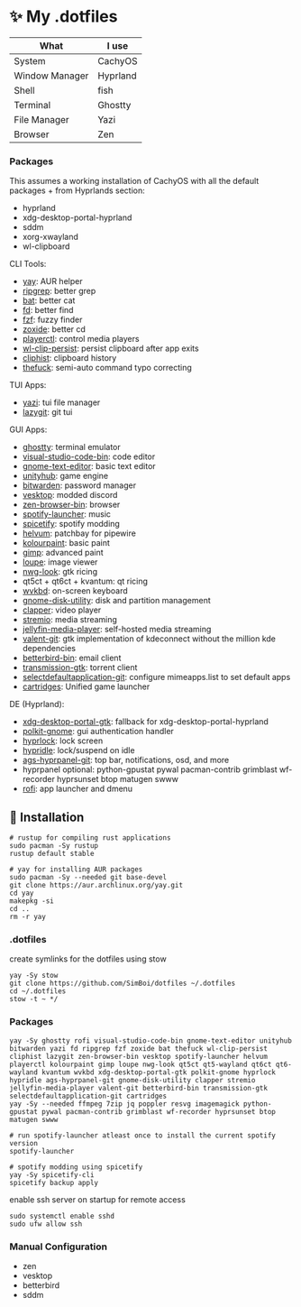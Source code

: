 # ✨ My .dotfiles

What | I use
-----|-----
System | CachyOS
Window Manager | Hyprland
Shell | fish
Terminal | Ghostty
File Manager | Yazi
Browser | Zen

### Packages

This assumes a working installation of CachyOS with all the default packages + from Hyprlands section:
* hyprland
* xdg-desktop-portal-hyprland
* sddm
* xorg-xwayland
* wl-clipboard

CLI Tools:

* [yay](https://github.com/Jguer/yay): AUR helper
* [ripgrep](https://github.com/BurntSushi/ripgrep): better grep
* [bat](https://github.com/sharkdp/bat?tab=readme-ov-file): better cat
* [fd](https://github.com/sharkdp/fd): better find
* [fzf](https://github.com/junegunn/fzf): fuzzy finder
* [zoxide](https://github.com/ajeetdsouza/zoxide): better cd
* [playerctl](https://github.com/altdesktop/playerctl): control media players
* [wl-clip-persist](https://wiki.hypr.land/Useful-Utilities/Clipboard-Managers/): persist clipboard after app exits
* [cliphist](https://wiki.hypr.land/Useful-Utilities/Clipboard-Managers/): clipboard history
* [thefuck](https://github.com/nvbn/thefuck): semi-auto command typo correcting

TUI Apps:

* [yazi](https://yazi-rs.github.io/docs/installation): tui file manager
* [lazygit](https://github.com/jesseduffield/lazygit): git tui

GUI Apps:

* [ghostty](https://ghostty.org/docs/install/binary#linux-(official)): terminal emulator
* [visual-studio-code-bin](https://aur.archlinux.org/packages/visual-studio-code-bin): code editor
* [gnome-text-editor](https://archlinux.org/packages/extra/x86_64/gnome-text-editor/): basic text editor
* [unityhub](https://aur.archlinux.org/packages/unityhub): game engine
* [bitwarden](https://archlinux.org/packages/extra/x86_64/bitwarden/): password manager
* [vesktop](https://vesktop.vencord.dev/install/linux/): modded discord
* [zen-browser-bin](https://aur.archlinux.org/packages/zen-browser-bin): browser
* [spotify-launcher](https://wiki.archlinux.org/title/Spotify): music
* [spicetify](https://spicetify.app/docs/advanced-usage/installation): spotify modding
* [helvum](https://github.com/relulz/helvum): patchbay for pipewire
* [kolourpaint](https://apps.kde.org/kolourpaint/): basic paint
* [gimp](https://wiki.archlinux.org/title/GIMP): advanced paint
* [loupe](https://apps.gnome.org/Loupe/): image viewer
* [nwg-look](https://github.com/nwg-piotr/nwg-look): gtk ricing
* qt5ct + qt6ct + kvantum: qt ricing
* [wvkbd](https://github.com/jjsullivan5196/wvkbd): on-screen keyboard
* [gnome-disk-utility](https://apps.gnome.org/DiskUtility/): disk and partition management
* [clapper](https://github.com/Rafostar/clapper?tab=readme-ov-file): video player
* [stremio](https://aur.archlinux.org/packages/stremio): media streaming
* [jellyfin-media-player](https://aur.archlinux.org/packages/jellyfin-media-player): self-hosted media streaming
* [valent-git](https://aur.archlinux.org/valent-git.git): gtk implementation of kdeconnect without the million kde dependencies
* [betterbird-bin](https://aur.archlinux.org/packages/betterbird-bin/): email client
* [transmission-gtk](https://wiki.archlinux.org/title/Transmission): torrent client
* [selectdefaultapplication-git](https://wiki.archlinux.org/title/XDG_MIME_Applications): configure mimeapps.list to set default apps
* [cartridges](https://github.com/kra-mo/cartridges): Unified game launcher

DE (Hyprland):

* [xdg-desktop-portal-gtk](https://wiki.hypr.land/Hypr-Ecosystem/xdg-desktop-portal-hyprland/): fallback for xdg-desktop-portal-hyprland
* [polkit-gnome](https://wiki.archlinux.org/title/Polkit): gui authentication handler
* [hyprlock](https://wiki.hypr.land/Hypr-Ecosystem/hyprlock/): lock screen
* [hypridle](https://wiki.hypr.land/Hypr-Ecosystem/hypridle/): lock/suspend on idle
* [ags-hyprpanel-git](https://hyprpanel.com/getting_started/hyprpanel.html): top bar, notifications, osd, and more
* hyprpanel optional: python-gpustat pywal pacman-contrib grimblast wf-recorder hyprsunset btop matugen swww
* [rofi](https://github.com/davatorium/rofi): app launcher and dmenu

## 🚀 Installation

```shell
# rustup for compiling rust applications
sudo pacman -Sy rustup
rustup default stable
```

```shell
# yay for installing AUR packages
sudo pacman -Sy --needed git base-devel
git clone https://aur.archlinux.org/yay.git
cd yay
makepkg -si
cd ..
rm -r yay
```

### .dotfiles

create symlinks for the dotfiles using stow

```shell
yay -Sy stow
git clone https://github.com/SimBoi/dotfiles ~/.dotfiles
cd ~/.dotfiles
stow -t ~ */
```

### Packages

```shell
yay -Sy ghostty rofi visual-studio-code-bin gnome-text-editor unityhub bitwarden yazi fd ripgrep fzf zoxide bat thefuck wl-clip-persist cliphist lazygit zen-browser-bin vesktop spotify-launcher helvum playerctl kolourpaint gimp loupe nwg-look qt5ct qt5-wayland qt6ct qt6-wayland kvantum wvkbd xdg-desktop-portal-gtk polkit-gnome hyprlock hypridle ags-hyprpanel-git gnome-disk-utility clapper stremio jellyfin-media-player valent-git betterbird-bin transmission-gtk selectdefaultapplication-git cartridges
yay -Sy --needed ffmpeg 7zip jq poppler resvg imagemagick python-gpustat pywal pacman-contrib grimblast wf-recorder hyprsunset btop matugen swww
```

```shell
# run spotify-launcher atleast once to install the current spotify version
spotify-launcher
```

```shell
# spotify modding using spicetify
yay -Sy spicetify-cli
spicetify backup apply
```

enable ssh server on startup for remote access

```shell
sudo systemctl enable sshd
sudo ufw allow ssh
```

### Manual Configuration

* zen
* vesktop
* betterbird
* sddm